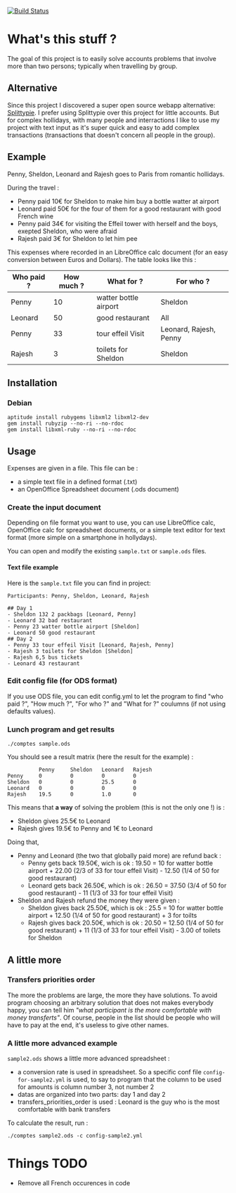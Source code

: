 [![Build Status](https://travis-ci.org/brunetton/travel_accounts.svg?branch=master)](https://travis-ci.org/brunetton/travel_accounts)

# What's this stuff ?

The goal of this project is to easily solve accounts problems that involve more than two persons;
typically when travelling by group.

## Alternative

Since this project I discovered a super open source webapp alternative: [Splittypie](https://splittypie.com/). I prefer using Splittypie over this project for little accounts. But for complex hollidays, with many people and interractions I like to use my project with text input as it's super quick and easy to add complex transactions (transactions that doesn't concern all people in the group).

## Example

Penny, Sheldon, Leonard and Rajesh goes to Paris from romantic hollidays.

During the travel :
  * Penny paid 10€ for Sheldon to make him buy a bottle watter at airport
  * Leonard paid 50€ for the four of them for a good restaurant with good French wine
  * Penny paid 34€ for visiting the Effeil tower with herself and the boys, exepted Sheldon, who were afraid
  * Rajesh paid 3€ for Sheldon to let him pee

This expenses where recorded in an LibreOffice calc document (for an easy conversion between Euros and Dollars).
The table looks like this :

| Who paid ?   | How much ?  | What for ?                | For who ?              |
|--------------|-------------|---------------------------|------------------------|
| Penny        | 10          | watter bottle airport     | Sheldon                |
| Leonard      | 50          | good restaurant           | All                    |
| Penny        | 33          | tour effeil Visit         | Leonard, Rajesh, Penny |
| Rajesh       | 3           | toilets for Sheldon       | Sheldon                |


## Installation

### Debian
    aptitude install rubygems libxml2 libxml2-dev
    gem install rubyzip --no-ri --no-rdoc
    gem install libxml-ruby --no-ri --no-rdoc

## Usage

Expenses are given in a file. This file can be :
  * a simple text file in a defined format (.txt)
  * an OpenOffice Spreadsheet document (.ods document)

### Create the input document

Depending on file format you want to use, you can use LibreOffice calc, OpenOffice calc for spreadsheet documents, or a simple text editor for text format (more simple on a smartphone in hollydays).

You can open and modify the existing `sample.txt` or `sample.ods` files.

#### Text file example

Here is the `sample.txt` file you can find in project:

    Participants: Penny, Sheldon, Leonard, Rajesh

    ## Day 1
    - Sheldon 132 2 packbags [Leonard, Penny]
    - Leonard 32 bad restaurant
    - Penny 23 watter bottle airport [Sheldon]
    - Leonard 50 good restaurant
    ## Day 2
    - Penny 33 tour effeil Visit [Leonard, Rajesh, Penny]
    - Rajesh 3 toilets for Sheldon [Sheldon]
    - Rajesh 6,5 bus tickets
    - Leonard 43 restaurant

### Edit config file (for ODS format)

If you use ODS file, you can edit config.yml to let the program to find "who paid ?", "How much ?", "For who ?" and "What for ?" coulumns (if not using defaults values).

### Lunch program and get results

    ./comptes sample.ods

You should see a result matrix (here the result for the example) :

              Penny     Sheldon   Leonard   Rajesh
    Penny     0         0         0         0
    Sheldon   0         0         25.5      0
    Leonard   0         0         0         0
    Rajesh    19.5      0         1.0       0

This means that **a way** of solving the problem (this is not the only one !) is :
  * Sheldon gives 25.5€ to Leonard
  * Rajesh gives 19.5€ to Penny and 1€ to Leonard

Doing that,
  * Penny and Leonard (the two that globally paid more) are refund back :
    * Penny gets back 19.50€, wich is ok :
    19.50 = 10 for watter bottle airport + 22.00 (2/3 of 33 for tour effeil Visit) - 12.50 (1/4 of 50 for good restaurant)
    * Leonard gets back 26.50€, which is ok :
    26.50 = 37.50 (3/4 of 50 for good restaurant) - 11 (1/3 of 33 for tour effeil Visit)
  * Sheldon and Rajesh refund the money they were given :
    * Sheldon gives back 25.50€, which is ok :
    25.5 = 10 for watter bottle airport + 12.50 (1/4 of 50 for good restaurant) + 3 for toilts
    * Rajesh gives back 20.50€, which is ok :
    20.50 = 12.50 (1/4 of 50 for good restaurant) + 11 (1/3 of 33 for tour effeil Visit) - 3.00 of toilets for Sheldon

## A little more

### Transfers priorities order

The more the problems are large, the more they have solutions. To avoid program choosing an arbitrary solution that does not makes everybody happy, you can tell him *"what participant is the more comfortable with money transferts"*.
Of course, people in the list should be people who will have to pay at the end, it's useless to give other names.

### A little more advanced example

`sample2.ods` shows a little more advanced spreadsheet :
  * a conversion rate is used in spreadsheet. So a specific conf file `config-for-sample2.yml` is used, to say to program that the column to be used for amounts is column number 3, not number 2
  * datas are organized into two parts: day 1 and day 2
  * transfers_priorities_order is used : Leonard is the guy who is the most comfortable with bank transfers

To calculate the result, run :

    ./comptes sample2.ods -c config-sample2.yml

# Things TODO

  * Remove all French occurences in code
